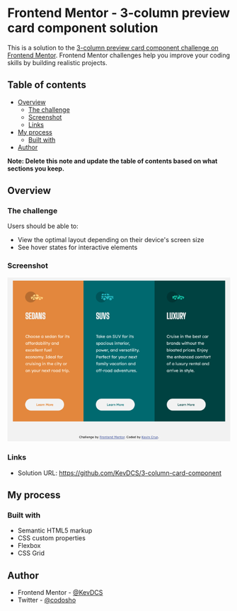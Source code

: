 # Frontend Mentor - 3-column preview card component solution

This is a solution to the [3-column preview card component challenge on Frontend Mentor](https://www.frontendmentor.io/challenges/3column-preview-card-component-pH92eAR2-). Frontend Mentor challenges help you improve your coding skills by building realistic projects. 

## Table of contents

- [Overview](#overview)
  - [The challenge](#the-challenge)
  - [Screenshot](#screenshot)
  - [Links](#links)
- [My process](#my-process)
  - [Built with](#built-with)
- [Author](#author)

**Note: Delete this note and update the table of contents based on what sections you keep.**

## Overview

### The challenge

Users should be able to:

- View the optimal layout depending on their device's screen size
- See hover states for interactive elements

### Screenshot

![](./screenshot.jpg)

### Links

- Solution URL: https://github.com/KevDCS/3-column-card-component

## My process

### Built with

- Semantic HTML5 markup
- CSS custom properties
- Flexbox
- CSS Grid

## Author

- Frontend Mentor - [@KevDCS](https://www.frontendmentor.io/profile/KevDCS)
- Twitter - [@codosho](https://www.twitter.com/codosho)
